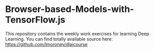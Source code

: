 # Browser-based-Models-with-TensorFlow.js
This repository contains the weekly work exercises for learning Deep Learning.
You can find totally available source here: https://github.com/lmoroney/dlaicourse
